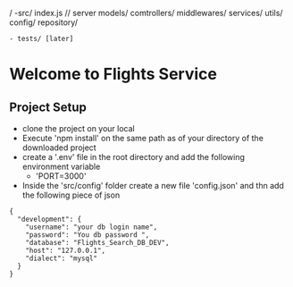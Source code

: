 /
    -src/
        index.js // server
        models/
        comtrollers/
        middlewares/
        services/
        utils/
        config/
        repository/
        
    - tests/ [later]

# Welcome to Flights Service

## Project Setup
- clone the project on your local
- Execute 'npm install' on the same path as of your directory of the downloaded project
- create a '.env' file in the root directory and add the following environment variable
    - 'PORT=3000'
- Inside the 'src/config' folder create a new file 'config.json' and thn add the following piece of json

```
{
  "development": {
    "username": "your db login name",
    "password": "You db password ",
    "database": "Flights_Search_DB_DEV",
    "host": "127.0.0.1",
    "dialect": "mysql"
  }
}

